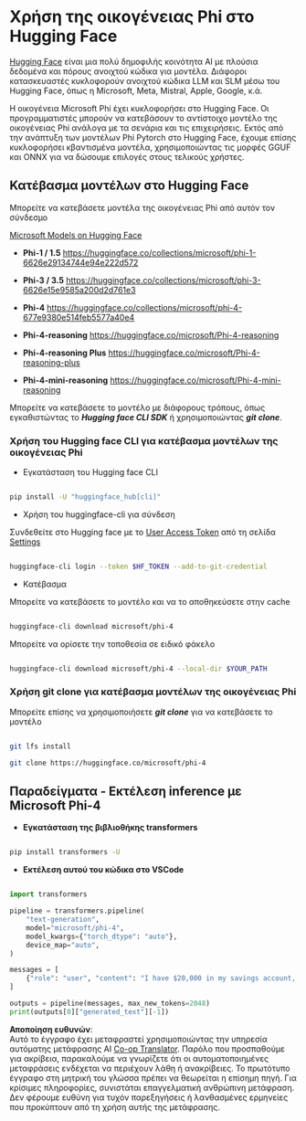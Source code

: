 <!--
CO_OP_TRANSLATOR_METADATA:
{
  "original_hash": "624fe133fba62773979d45f54519f7bb",
  "translation_date": "2025-05-09T08:37:49+00:00",
  "source_file": "md/01.Introduction/02/01.HF.md",
  "language_code": "el"
}
-->
# **Χρήση της οικογένειας Phi στο Hugging Face**

[Hugging Face](https://huggingface.co/) είναι μια πολύ δημοφιλής κοινότητα AI με πλούσια δεδομένα και πόρους ανοιχτού κώδικα για μοντέλα. Διάφοροι κατασκευαστές κυκλοφορούν ανοιχτού κώδικα LLM και SLM μέσω του Hugging Face, όπως η Microsoft, Meta, Mistral, Apple, Google, κ.ά.

Η οικογένεια Microsoft Phi έχει κυκλοφορήσει στο Hugging Face. Οι προγραμματιστές μπορούν να κατεβάσουν το αντίστοιχο μοντέλο της οικογένειας Phi ανάλογα με τα σενάρια και τις επιχειρήσεις. Εκτός από την ανάπτυξη των μοντέλων Phi Pytorch στο Hugging Face, έχουμε επίσης κυκλοφορήσει κβαντισμένα μοντέλα, χρησιμοποιώντας τις μορφές GGUF και ONNX για να δώσουμε επιλογές στους τελικούς χρήστες.

## **Κατέβασμα μοντέλων στο Hugging Face**

Μπορείτε να κατεβάσετε μοντέλα της οικογένειας Phi από αυτόν τον σύνδεσμο

[Microsoft Models on Hugging Face](https://huggingface.co/microsoft)

-  **Phi-1 / 1.5** https://huggingface.co/collections/microsoft/phi-1-6626e29134744e94e222d572

-  **Phi-3 / 3.5** https://huggingface.co/collections/microsoft/phi-3-6626e15e9585a200d2d761e3

-  **Phi-4** https://huggingface.co/collections/microsoft/phi-4-677e9380e514feb5577a40e4

- **Phi-4-reasoning** https://huggingface.co/microsoft/Phi-4-reasoning

- **Phi-4-reasoning Plus** https://huggingface.co/microsoft/Phi-4-reasoning-plus 

- **Phi-4-mini-reasoning** https://huggingface.co/microsoft/Phi-4-mini-reasoning

Μπορείτε να κατεβάσετε το μοντέλο με διάφορους τρόπους, όπως εγκαθιστώντας το ***Hugging face CLI SDK*** ή χρησιμοποιώντας ***git clone***.

### **Χρήση του Hugging face CLI για κατέβασμα μοντέλων της οικογένειας Phi**

- Εγκατάσταση του Hugging face CLI

```bash

pip install -U "huggingface_hub[cli]"

```

- Χρήση του huggingface-cli για σύνδεση

Συνδεθείτε στο Hugging face με το [User Access Token](https://huggingface.co/docs/hub/security-tokens) από τη σελίδα [Settings](https://huggingface.co/settings/tokens)

```bash

huggingface-cli login --token $HF_TOKEN --add-to-git-credential

```

- Κατέβασμα

Μπορείτε να κατεβάσετε το μοντέλο και να το αποθηκεύσετε στην cache

```bash

huggingface-cli download microsoft/phi-4

```

Μπορείτε να ορίσετε την τοποθεσία σε ειδικό φάκελο

```bash

huggingface-cli download microsoft/phi-4 --local-dir $YOUR_PATH

```

### **Χρήση git clone για κατέβασμα μοντέλων της οικογένειας Phi**

Μπορείτε επίσης να χρησιμοποιήσετε ***git clone*** για να κατεβάσετε το μοντέλο

```bash

git lfs install

git clone https://huggingface.co/microsoft/phi-4

```

## **Παραδείγματα - Εκτέλεση inference με Microsoft Phi-4**

- **Εγκατάσταση της βιβλιοθήκης transformers**

```bash

pip install transformers -U

```

- **Εκτέλεση αυτού του κώδικα στο VSCode**

```python

import transformers

pipeline = transformers.pipeline(
    "text-generation",
    model="microsoft/phi-4",
    model_kwargs={"torch_dtype": "auto"},
    device_map="auto",
)

messages = [
    {"role": "user", "content": "I have $20,000 in my savings account, where I receive a 4% profit per year and payments twice a year. Can you please tell me how long it will take for me to become a millionaire? Also, can you please explain the math step by step as if you were explaining it to an uneducated person?"},
]

outputs = pipeline(messages, max_new_tokens=2048)
print(outputs[0]["generated_text"][-1])

```

**Αποποίηση ευθυνών**:  
Αυτό το έγγραφο έχει μεταφραστεί χρησιμοποιώντας την υπηρεσία αυτόματης μετάφρασης AI [Co-op Translator](https://github.com/Azure/co-op-translator). Παρόλο που προσπαθούμε για ακρίβεια, παρακαλούμε να γνωρίζετε ότι οι αυτοματοποιημένες μεταφράσεις ενδέχεται να περιέχουν λάθη ή ανακρίβειες. Το πρωτότυπο έγγραφο στη μητρική του γλώσσα πρέπει να θεωρείται η επίσημη πηγή. Για κρίσιμες πληροφορίες, συνιστάται επαγγελματική ανθρώπινη μετάφραση. Δεν φέρουμε ευθύνη για τυχόν παρεξηγήσεις ή λανθασμένες ερμηνείες που προκύπτουν από τη χρήση αυτής της μετάφρασης.